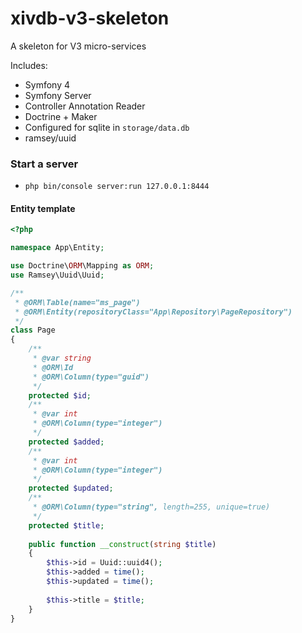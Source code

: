 # xivdb-v3-skeleton

A skeleton for V3 micro-services

Includes:

- Symfony 4
- Symfony Server
- Controller Annotation Reader
- Doctrine + Maker
- Configured for sqlite in `storage/data.db`
- ramsey/uuid


### Start a server

- `php bin/console server:run 127.0.0.1:8444`

#### Entity template

```php
<?php

namespace App\Entity;

use Doctrine\ORM\Mapping as ORM;
use Ramsey\Uuid\Uuid;

/**
 * @ORM\Table(name="ms_page")
 * @ORM\Entity(repositoryClass="App\Repository\PageRepository")
 */
class Page
{
    /**
     * @var string
     * @ORM\Id
     * @ORM\Column(type="guid")
     */
    protected $id;
    /**
     * @var int
     * @ORM\Column(type="integer")
     */
    protected $added;
    /**
     * @var int
     * @ORM\Column(type="integer")
     */
    protected $updated;
    /**
     * @ORM\Column(type="string", length=255, unique=true)
     */
    protected $title;
    
    public function __construct(string $title)
    {
        $this->id = Uuid::uuid4();
        $this->added = time();
        $this->updated = time();
        
        $this->title = $title;
    }
}

```
